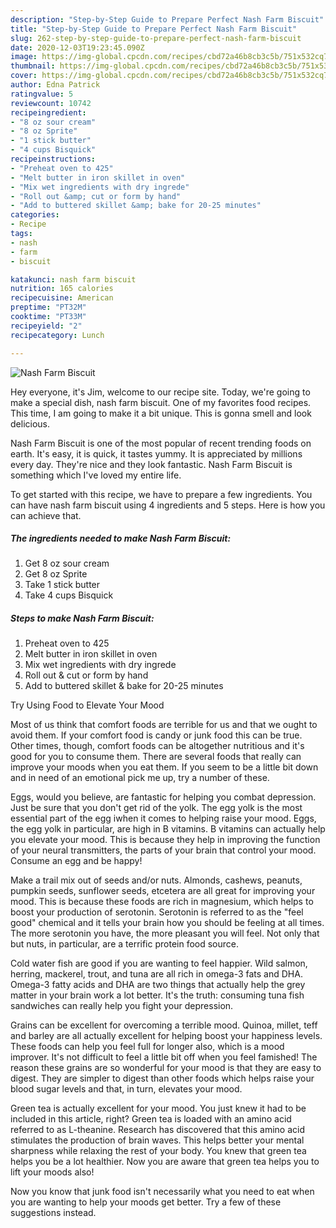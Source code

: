 ```yaml
---
description: "Step-by-Step Guide to Prepare Perfect Nash Farm Biscuit"
title: "Step-by-Step Guide to Prepare Perfect Nash Farm Biscuit"
slug: 262-step-by-step-guide-to-prepare-perfect-nash-farm-biscuit
date: 2020-12-03T19:23:45.090Z
image: https://img-global.cpcdn.com/recipes/cbd72a46b8cb3c5b/751x532cq70/nash-farm-biscuit-recipe-main-photo.jpg
thumbnail: https://img-global.cpcdn.com/recipes/cbd72a46b8cb3c5b/751x532cq70/nash-farm-biscuit-recipe-main-photo.jpg
cover: https://img-global.cpcdn.com/recipes/cbd72a46b8cb3c5b/751x532cq70/nash-farm-biscuit-recipe-main-photo.jpg
author: Edna Patrick
ratingvalue: 5
reviewcount: 10742
recipeingredient:
- "8 oz sour cream"
- "8 oz Sprite"
- "1 stick butter"
- "4 cups Bisquick"
recipeinstructions:
- "Preheat oven to 425"
- "Melt butter in iron skillet in oven"
- "Mix wet ingredients with dry ingrede"
- "Roll out &amp; cut or form by hand"
- "Add to buttered skillet &amp; bake for 20-25 minutes"
categories:
- Recipe
tags:
- nash
- farm
- biscuit

katakunci: nash farm biscuit 
nutrition: 165 calories
recipecuisine: American
preptime: "PT32M"
cooktime: "PT33M"
recipeyield: "2"
recipecategory: Lunch

---
```



![Nash Farm Biscuit](https://img-global.cpcdn.com/recipes/cbd72a46b8cb3c5b/751x532cq70/nash-farm-biscuit-recipe-main-photo.jpg)

Hey everyone, it's Jim, welcome to our recipe site. Today, we're going to make a special dish, nash farm biscuit. One of my favorites food recipes. This time, I am going to make it a bit unique. This is gonna smell and look delicious.

Nash Farm Biscuit is one of the most popular of recent trending foods on earth. It's easy, it is quick, it tastes yummy. It is appreciated by millions every day. They're nice and they look fantastic. Nash Farm Biscuit is something which I've loved my entire life.




To get started with this recipe, we have to prepare a few ingredients. You can have nash farm biscuit using 4 ingredients and 5 steps. Here is how you can achieve that.

<!--inarticleads1-->

##### The ingredients needed to make Nash Farm Biscuit:

1. Get 8 oz sour cream
1. Get 8 oz Sprite
1. Take 1 stick butter
1. Take 4 cups Bisquick




<!--inarticleads2-->

##### Steps to make Nash Farm Biscuit:

1. Preheat oven to 425
1. Melt butter in iron skillet in oven
1. Mix wet ingredients with dry ingrede
1. Roll out &amp; cut or form by hand
1. Add to buttered skillet &amp; bake for 20-25 minutes




Try Using Food to Elevate Your Mood


Most of us think that comfort foods are terrible for us and that we ought to avoid them. If your comfort food is candy or junk food this can be true. Other times, though, comfort foods can be altogether nutritious and it's good for you to consume them. There are several foods that really can improve your moods when you eat them. If you seem to be a little bit down and in need of an emotional pick me up, try a number of these.

Eggs, would you believe, are fantastic for helping you combat depression. Just be sure that you don't get rid of the yolk. The egg yolk is the most essential part of the egg iwhen it comes to helping raise your mood. Eggs, the egg yolk in particular, are high in B vitamins. B vitamins can actually help you elevate your mood. This is because they help in improving the function of your neural transmitters, the parts of your brain that control your mood. Consume an egg and be happy!

Make a trail mix out of seeds and/or nuts. Almonds, cashews, peanuts, pumpkin seeds, sunflower seeds, etcetera are all great for improving your mood. This is because these foods are rich in magnesium, which helps to boost your production of serotonin. Serotonin is referred to as the "feel good" chemical and it tells your brain how you should be feeling at all times. The more serotonin you have, the more pleasant you will feel. Not only that but nuts, in particular, are a terrific protein food source.

Cold water fish are good if you are wanting to feel happier. Wild salmon, herring, mackerel, trout, and tuna are all rich in omega-3 fats and DHA. Omega-3 fatty acids and DHA are two things that actually help the grey matter in your brain work a lot better. It's the truth: consuming tuna fish sandwiches can really help you fight your depression. 

Grains can be excellent for overcoming a terrible mood. Quinoa, millet, teff and barley are all actually excellent for helping boost your happiness levels. These foods can help you feel full for longer also, which is a mood improver. It's not difficult to feel a little bit off when you feel famished! The reason these grains are so wonderful for your mood is that they are easy to digest. They are simpler to digest than other foods which helps raise your blood sugar levels and that, in turn, elevates your mood.

Green tea is actually excellent for your mood. You just knew it had to be included in this article, right? Green tea is loaded with an amino acid referred to as L-theanine. Research has discovered that this amino acid stimulates the production of brain waves. This helps better your mental sharpness while relaxing the rest of your body. You knew that green tea helps you be a lot healthier. Now you are aware that green tea helps you to lift your moods also!

Now you know that junk food isn't necessarily what you need to eat when you are wanting to help your moods get better. Try  a few  of  these  suggestions  instead.

